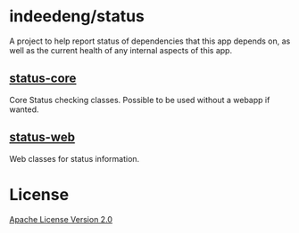 # indeedeng/status

A project to help report status of dependencies that this app depends on, as well as 
the current health of any internal aspects of this app.

## [status-core](https://github.com/indeedeng/status/tree/master/status-core)

Core Status checking classes. Possible to be used without a webapp if wanted.

## [status-web](https://github.com/indeedeng/status/tree/master/status-web)

Web classes for status information.

# License

[Apache License Version 2.0](https://github.com/indeedeng/status/blob/master/LICENSE)
